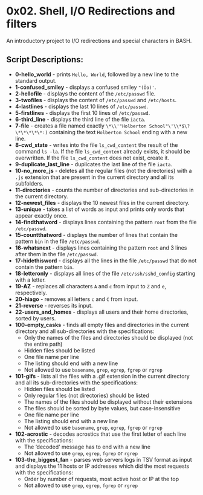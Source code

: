 # 0x02. Shell, I/O Redirections and filters
An introductory project to I/O redirections and special characters in BASH.
## Script Descriptions:
* **0-hello_world** - prints `Hello, World`, followed by a new line to the standard output.
* **1-confused_smiley** - displays a confused smiley `"(Ôo)'`.
* **2-hellofile** - displays the content of the `/etc/passwd` file.
* **3-twofiles** - displays the content of `/etc/passwd` and `/etc/hosts`.
* **4-lastlines** - displays the last 10 lines of `/etc/passwd`.
* **5-firstlines** - displays the first 10 lines of `/etc/passwd`.
* **6-third_line** - displays the third line of the file `iacta`.
* **7-file** - creates a file named exactly `\*\\'"Holberton School"\'\\*$\?\*\*\*\*\*:)` containing the text `Holberton School` ending with a new line.
* **8-cwd_state** - writes into the file `ls_cwd_content` the result of the command `ls -la`. If the file `ls_cwd_content` already exists, it should be overwritten. If the file `ls_cwd_content` does not exist, create it.
* **9-duplicate_last_line** - duplicates the last line of the file `iacta`.
* **10-no_more_js** - deletes all the regular files (not the directories) with a `.js` extension that are present in the current directory and all its subfolders.
* **11-directories** - counts the number of directories and sub-directories in the current directory.
* **12-newest_files** - displays the 10 newest files in the current directory.
* **13-unique** - takes a list of words as input and prints only words that appear exactly once.
* **14-findthatword** - displays lines containing the pattern `root` from the file `/etc/passwd`.
* **15-countthatword** - displays the number of lines that contain the pattern `bin` in the file `/etc/passwd`.
* **16-whatsnext** - displays lines containing the pattern `root` and 3 lines after them in the file `/etc/passwd`.
* **17-hidethisword** - displays all the lines in the file `/etc/passwd` that do not contain the pattern `bin`.
* **18-letteronly** - displays all lines of the file `/etc/ssh/sshd_config` starting with a letter.
* **19-AZ** - replaces all characters `A` and `c` from input to `Z` and `e`, respectively.
* **20-hiago** - removes all letters `c` and `C` from input.
* **21-reverse** - reverses its input.
* **22-users_and_homes** - displays all users and their home directories, sorted by users.
* **100-empty_casks** - finds all empty files and directories in the current directory and all sub-directories with the specifications:
  * Only the names of the files and directories should be displayed (not the entire path)
  * Hidden files should be listed
  * One file name per line
  * The listing should end with a new line
  * Not allowed to use `basename`, `grep`, `egrep`, `fgrep` or `rgrep`
* **101-gifs** - lists all the files with a .gif extension in the current directory and all its sub-directories with the specifications:
  * Hidden files should be listed
  * Only regular files (not directories) should be listed
  * The names of the files should be displayed without their extensions
  * The files should be sorted by byte values, but case-insensitive
  * One file name per line
  * The listing should end with a new line
  * Not allowed to use `basename`, `grep`, `egrep`, `fgrep` or `rgrep`
* **102-acrostic** - decodes acrostics that use the first letter of each line with the specifications:
  * The ‘decoded’ message has to end with a new line
  * Not allowed to use `grep`, `egrep`, `fgrep` or `rgrep`
* **103-the_biggest_fan** - parses web servers logs in TSV format as input and displays the 11 hosts or IP addresses which did the most requests with the specifications:
  * Order by number of requests, most active host or IP at the top
  * Not allowed to use `grep`, `egrep`, `fgrep` or `rgrep`